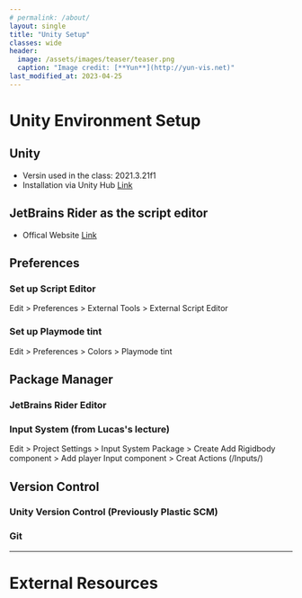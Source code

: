 ```yaml
---
# permalink: /about/
layout: single
title: "Unity Setup"
classes: wide
header:
  image: /assets/images/teaser/teaser.png
  caption: "Image credit: [**Yun**](http://yun-vis.net)"
last_modified_at: 2023-04-25
---
```


# Unity Environment Setup

## Unity 

* Versin used in the class: 2021.3.21f1 
* Installation via Unity Hub [Link](https://unity.com/unity-hub)

## JetBrains Rider as the script editor

* Offical Website [Link](jetbrains.com/rider/download/)

## Preferences

### Set up Script Editor
Edit > Preferences > External Tools > External Script Editor

### Set up Playmode tint
Edit > Preferences > Colors > Playmode tint

## Package Manager

### JetBrains Rider Editor
### Input System (from Lucas's lecture)
Edit > Project Settings > Input System Package > Create
Add Rigidbody component > 
Add player Input component > Creat Actions (/Inputs/)

## Version Control

### Unity Version Control (Previously Plastic SCM)

### Git

---
# External Resources
